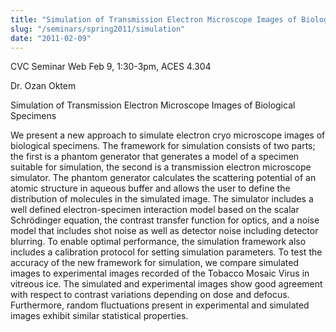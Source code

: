 ```yaml
---
title: "Simulation of Transmission Electron Microscope Images of Biological Specimens"
slug: "/seminars/spring2011/simulation"
date: "2011-02-09"
---
```

CVC Seminar Web Feb 9, 1:30-3pm, ACES 4.304

Dr. Ozan Oktem

Simulation of Transmission Electron Microscope Images of Biological Specimens

We present a new approach to simulate electron cryo microscope images of biological specimens. The framework for simulation consists of two parts; the first is a phantom generator that generates a model of a specimen suitable for simulation, the second is a transmission electron microscope simulator. The phantom generator calculates the scattering potential of an atomic structure in aqueous buffer and allows the user to define the distribution of molecules in the simulated image. The simulator includes a well defined electron-specimen interaction model based on the scalar Schrödinger equation, the contrast transfer function for optics, and a noise model that includes shot noise as well as detector noise including detector blurring. To enable optimal performance, the simulation framework also includes a calibration protocol for setting simulation parameters. To test the accuracy of the new framework for simulation, we compare simulated images to experimental images recorded of the Tobacco Mosaic Virus in vitreous ice. The simulated and experimental images show good agreement with respect to contrast variations depending on dose and defocus. Furthermore, random fluctuations present in experimental and simulated images exhibit similar statistical properties.